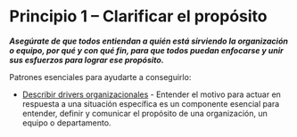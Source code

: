 # Principio 1 – Clarificar el propósito


**_Asegúrate de que todos entiendan a quién está sirviendo la organización o equipo, por qué y con qué fin, para que todos puedan enfocarse y unir sus esfuerzos para lograr ese propósito._**


Patrones esenciales para ayudarte a conseguirlo:

-   [Describir drivers organizacionales](section:describe-organizational-drivers) - Entender el motivo para actuar en respuesta a una situación específica es un componente esencial para entender, definir y comunicar el propósito de una organización, un equipo o departamento.
